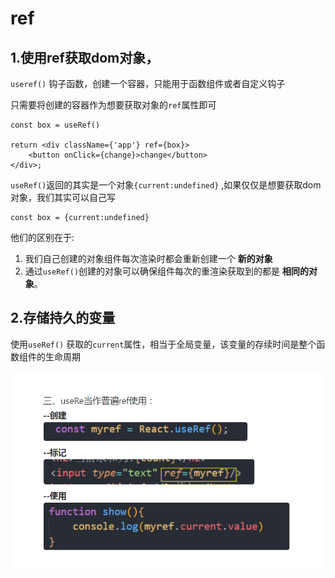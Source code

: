 # ref

## 1.使用ref获取dom对象，

`useref()` 钩子函数，创建一个容器，只能用于函数组件或者自定义钩子

只需要将创建的容器作为想要获取对象的`ref`属性即可

```react
const box = useRef()

return <div className={'app'} ref={box}>
    <button onClick={change}>change</button>
</div>;
```

`useRef()`返回的其实是一个对象`{current:undefined}` ,如果仅仅是想要获取dom对象，我们其实可以自己写

```react
const box = {current:undefined}
```

他们的区别在于:

1. 我们自己创建的对象组件每次渲染时都会重新创建一个 **新的对象**
2. 通过`useRef()`创建的对象可以确保组件每次的重渲染获取到的都是 **相同的对象**。



## 2.存储持久的变量

使用`useRef()` 获取的`current`属性，相当于全局变量，该变量的存续时间是整个函数组件的生命周期

![1666015222424](assets/1666015222424.png)


